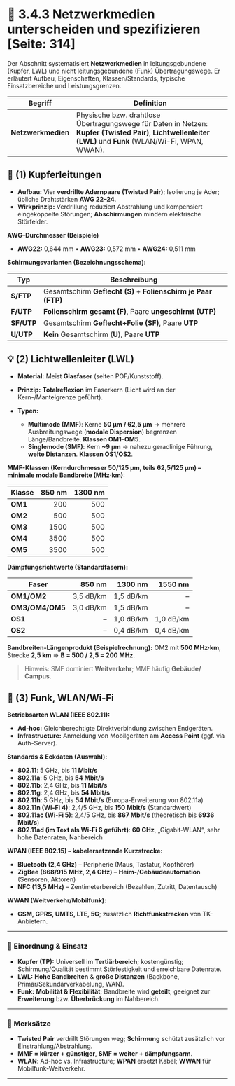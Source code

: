 # 🧵 3.4.3 Netzwerkmedien unterscheiden und spezifizieren [Seite: 314]

Der Abschnitt systematisiert **Netzwerkmedien** in leitungsgebundene (Kupfer, LWL) und nicht leitungsgebundene (Funk) Übertragungswege. Er erläutert Aufbau, Eigenschaften, Klassen/Standards, typische Einsatzbereiche und Leistungsgrenzen.

| Begriff            | Definition                                                                                                                                                   |
| ------------------ | ------------------------------------------------------------------------------------------------------------------------------------------------------------ |
| **Netzwerkmedien** | Physische bzw. drahtlose Übertragungswege für Daten in Netzen: **Kupfer (Twisted Pair)**, **Lichtwellenleiter (LWL)** und **Funk** (WLAN/Wi-Fi, WPAN, WWAN). |

## 🧠 (1) Kupferleitungen

* **Aufbau:** Vier **verdrillte Adernpaare (Twisted Pair)**; Isolierung je Ader; übliche Drahtstärken **AWG 22–24**.
* **Wirkprinzip:** Verdrillung reduziert Abstrahlung und kompensiert eingekoppelte Störungen; **Abschirmungen** mindern elektrische Störfelder.

**AWG–Durchmesser (Beispiele)**

* **AWG22:** 0,644 mm • **AWG23:** 0,572 mm • **AWG24:** 0,511 mm

**Schirmungsvarianten (Bezeichnungsschema):**

| Typ        | Beschreibung                                                   |
| ---------- | -------------------------------------------------------------- |
| **S/FTP**  | Gesamtschirm **Geflecht (S)** + **Folienschirm je Paar (FTP)** |
| **F/UTP**  | **Folienschirm gesamt (F)**, Paare **ungeschirmt (UTP)**       |
| **SF/UTP** | Gesamtschirm **Geflecht+Folie (SF)**, Paare **UTP**            |
| **U/UTP**  | **Kein** Gesamtschirm (**U**), Paare **UTP**                   |

## 💡 (2) Lichtwellenleiter (LWL)

* **Material:** Meist **Glasfaser** (selten POF/Kunststoff).
* **Prinzip:** **Totalreflexion** im Faserkern (Licht wird an der Kern-/Mantelgrenze geführt).
* **Typen:**

  * **Multimode (MMF)**: Kerne **50 µm / 62,5 µm** → mehrere Ausbreitungswege (**modale Dispersion**) begrenzen Länge/Bandbreite. **Klassen OM1–OM5**.
  * **Singlemode (SMF)**: Kern **~9 µm** → nahezu geradlinige Führung, **weite Distanzen**. **Klassen OS1/OS2**.

**MMF-Klassen (Kerndurchmesser 50/125 µm, teils 62,5/125 µm) – minimale modale Bandbreite (MHz·km):**

| Klasse  | 850 nm | 1300 nm |
| ------- | -----: | ------: |
| **OM1** |    200 |     500 |
| **OM2** |    500 |     500 |
| **OM3** |   1500 |     500 |
| **OM4** |   3500 |     500 |
| **OM5** |   3500 |     500 |

**Dämpfungsrichtwerte (Standardfasern):**

| Faser           |    850 nm |   1300 nm |   1550 nm |
| --------------- | --------: | --------: | --------: |
| **OM1/OM2**     | 3,5 dB/km | 1,5 dB/km |         – |
| **OM3/OM4/OM5** | 3,0 dB/km | 1,5 dB/km |         – |
| **OS1**         |         – | 1,0 dB/km | 1,0 dB/km |
| **OS2**         |         – | 0,4 dB/km | 0,4 dB/km |

**Bandbreiten-Längenprodukt (Beispielrechnung):**
OM2 mit **500 MHz·km**, Strecke **2,5 km** ⇒ **B = 500 / 2,5 = 200 MHz**.

> Hinweis: SMF dominiert **Weitverkehr**; MMF häufig **Gebäude/ Campus**.

## 📡 (3) Funk, WLAN/Wi-Fi

**Betriebsarten WLAN (IEEE 802.11):**

* **Ad-hoc:** Gleichberechtigte Direktverbindung zwischen Endgeräten.
* **Infrastructure:** Anmeldung von Mobilgeräten am **Access Point** (ggf. via Auth-Server).

**Standards & Eckdaten (Auswahl):**

* **802.11**: 5 GHz, bis **11 Mbit/s**
* **802.11a**: 5 GHz, bis **54 Mbit/s**
* **802.11b**: 2,4 GHz, bis **11 Mbit/s**
* **802.11g**: 2,4 GHz, bis **54 Mbit/s**
* **802.11h**: 5 GHz, bis **54 Mbit/s** (Europa-Erweiterung von 802.11a)
* **802.11n (Wi-Fi 4)**: 2,4/5 GHz, bis **150 Mbit/s** (Standardwert)
* **802.11ac (Wi-Fi 5)**: 2,4/5 GHz, bis **867 Mbit/s** (theoretisch bis **6936 Mbit/s**)
* **802.11ad (im Text als Wi-Fi 6 geführt)**: **60 GHz**, „Gigabit-WLAN“, sehr hohe Datenraten, Nahbereich

**WPAN (IEEE 802.15) – kabelersetzende Kurzstrecke:**

* **Bluetooth (2,4 GHz)** – Peripherie (Maus, Tastatur, Kopfhörer)
* **ZigBee (868/915 MHz, 2,4 GHz)** – **Heim-/Gebäudeautomation** (Sensoren, Aktoren)
* **NFC (13,5 MHz)** – Zentimeterbereich (Bezahlen, Zutritt, Datentausch)

**WWAN (Weitverkehr/Mobilfunk):**

* **GSM, GPRS, UMTS, LTE, 5G**; zusätzlich **Richtfunkstrecken** von TK-Anbietern.

---

### 🔎 Einordnung & Einsatz

* **Kupfer (TP):** Universell im **Tertiärbereich**; kostengünstig; Schirmung/Qualität bestimmt Störfestigkeit und erreichbare Datenrate.
* **LWL:** **Hohe Bandbreiten** & **große Distanzen** (Backbone, Primär/Sekundärverkabelung, WAN).
* **Funk:** **Mobilität & Flexibilität**; Bandbreite wird **geteilt**; geeignet zur **Erweiterung** bzw. **Überbrückung** im Nahbereich.

---

### 🧾 Merksätze

* **Twisted Pair** verdrillt Störungen weg; **Schirmung** schützt zusätzlich vor Einstrahlung/Abstrahlung.
* **MMF = kürzer + günstiger**, **SMF = weiter + dämpfungsarm**.
* **WLAN**: Ad-hoc vs. Infrastructure; **WPAN** ersetzt Kabel; **WWAN** für Mobilfunk-Weitverkehr.

---
